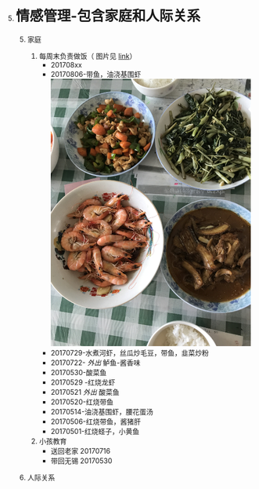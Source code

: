 5. # 情感管理-包含家庭和人际关系

    5. 家庭
        1. 每周末负责做饭（ 图片见 [link](https://github.com/leoloo0510/Emotion/tree/master/pic)）
            - 201708xx
            - 20170806-带鱼，油浇基围虾
              ![image](https://github.com/leoloo0510/Emotion/blob/master/pic/20170806.JPG)
            - 20170729-水煮河虾，丝瓜炒毛豆，带鱼，韭菜炒粉
            - 20170722- *外出* 鲈鱼-酱香味 
            - 20170530-酸菜鱼
            - 20170529 -红烧龙虾
            - 20170521 *外出* 酸菜鱼
            - 20170520-红烧带鱼
            - 20170514-油浇基围虾，腰花蛋汤
            - 20170506-红烧带鱼，酱猪肝
            - 20170501-红烧蛏子，小黄鱼
        2. 小孩教育
            - 送回老家 20170716
            - 带回无锡 20170530

    6. 人际关系


    ​

    ​

